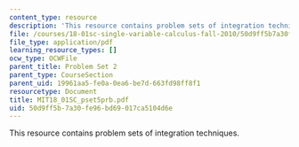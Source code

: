 ```yaml
---
content_type: resource
description: 'This resource contains problem sets of integration techniques. '
file: /courses/18-01sc-single-variable-calculus-fall-2010/50d9ff5b7a30fe96bd69017ca5104d6e_MIT18_01SC_pset5prb.pdf
file_type: application/pdf
learning_resource_types: []
ocw_type: OCWFile
parent_title: Problem Set 2
parent_type: CourseSection
parent_uid: 19961aa5-fe0a-0ea6-be7d-663fd98ff8f1
resourcetype: Document
title: MIT18_01SC_pset5prb.pdf
uid: 50d9ff5b-7a30-fe96-bd69-017ca5104d6e
---
```

This resource contains problem sets of integration techniques. 

